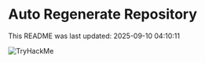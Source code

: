 # Auto Regenerate Repository

This README was last updated: 2025-09-10 04:10:11

 ![TryHackMe](https://tryhackme.com/badge/533634)